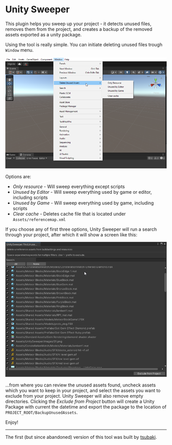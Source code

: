﻿# Unity Sweeper

This plugin helps you sweep up your project - it detects unused files, removes them from the project, and creates a backup of the removed assets exported as a unity package.

Using the tool is really simple. You can initiate deleting unused files trough `Window` menu.

![Window menu choices](Images/01.png)

Options are:
* _Only resource_ - Will sweep everything except scripts
* _Unused by Editor_ - Will sweep everything used by game or editor, including scripts
* _Unused by Game_ - Will sweep everything used by game, including scripts
* _Clear cache_ - Deletes cache file that is located under `Assets/referencemap.xml`

If you choose any of first three options, Unity Sweeper will run a search through your project, after which it will show a screen like this:

![Sweep window](Images/02.png)

...from where you can review the unused assets found, uncheck assets which you want to keep in your project, and select the assets you want to exclude from your project. Unity Sweeper will also remove empty directories. Clicking the _Exclude from Project_ button will create a Unity Package with current the datetime and export the package to the location of `PROJECT_ROOT/BackupUnusedAssets`.

Enjoy!

---------------------

The first (but since abandoned) version of this tool was built by [tsubaki](https://github.com/tsubaki).
